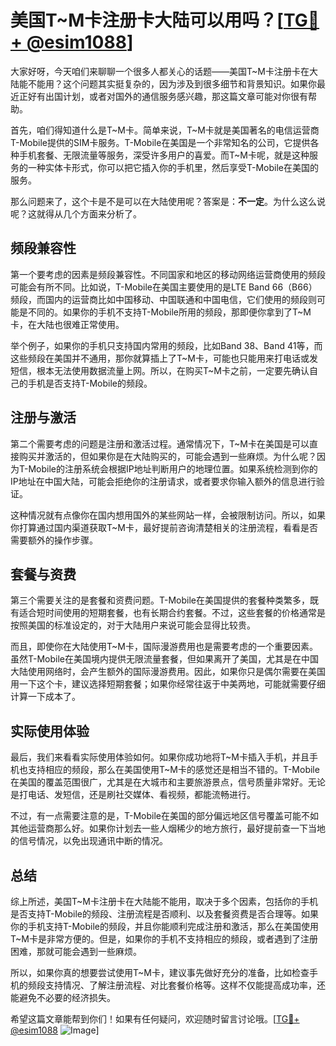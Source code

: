 # 美国T~M卡注册卡大陆可以用吗？[[TG💪+ @esim1088](https://t.me/s/esim1088)]

大家好呀，今天咱们来聊聊一个很多人都关心的话题——美国T~M卡注册卡在大陆能不能用？这个问题其实挺复杂的，因为涉及到很多细节和背景知识。如果你最近正好有出国计划，或者对国外的通信服务感兴趣，那这篇文章可能对你很有帮助。

首先，咱们得知道什么是T~M卡。简单来说，T~M卡就是美国著名的电信运营商T-Mobile提供的SIM卡服务。T-Mobile在美国是一个非常知名的公司，它提供各种手机套餐、无限流量等服务，深受许多用户的喜爱。而T~M卡呢，就是这种服务的一种实体卡形式，你可以把它插入你的手机里，然后享受T-Mobile在美国的服务。

那么问题来了，这个卡是不是可以在大陆使用呢？答案是：**不一定**。为什么这么说呢？这就得从几个方面来分析了。

## 频段兼容性

第一个要考虑的因素是频段兼容性。不同国家和地区的移动网络运营商使用的频段可能会有所不同。比如说，T-Mobile在美国主要使用的是LTE Band 66（B66）频段，而国内的运营商比如中国移动、中国联通和中国电信，它们使用的频段则可能是不同的。如果你的手机不支持T-Mobile所用的频段，那即便你拿到了T~M卡，在大陆也很难正常使用。

举个例子，如果你的手机只支持国内常用的频段，比如Band 38、Band 41等，而这些频段在美国并不通用，那你就算插上了T~M卡，可能也只能用来打电话或发短信，根本无法使用数据流量上网。所以，在购买T~M卡之前，一定要先确认自己的手机是否支持T-Mobile的频段。

## 注册与激活

第二个需要考虑的问题是注册和激活过程。通常情况下，T~M卡在美国是可以直接购买并激活的，但如果你是在大陆购买的，可能会遇到一些麻烦。为什么呢？因为T-Mobile的注册系统会根据IP地址判断用户的地理位置。如果系统检测到你的IP地址在中国大陆，可能会拒绝你的注册请求，或者要求你输入额外的信息进行验证。

这种情况就有点像你在国内想用国外的某些网站一样，会被限制访问。所以，如果你打算通过国内渠道获取T~M卡，最好提前咨询清楚相关的注册流程，看看是否需要额外的操作步骤。

## 套餐与资费

第三个需要关注的是套餐和资费问题。T-Mobile在美国提供的套餐种类繁多，既有适合短时间使用的短期套餐，也有长期合约套餐。不过，这些套餐的价格通常是按照美国的标准设定的，对于大陆用户来说可能会显得比较贵。

而且，即使你在大陆使用T~M卡，国际漫游费用也是需要考虑的一个重要因素。虽然T-Mobile在美国境内提供无限流量套餐，但如果离开了美国，尤其是在中国大陆使用网络时，会产生额外的国际漫游费用。因此，如果你只是偶尔需要在美国用一下这个卡，建议选择短期套餐；如果你经常往返于中美两地，可能就需要仔细计算一下成本了。

## 实际使用体验

最后，我们来看看实际使用体验如何。如果你成功地将T~M卡插入手机，并且手机也支持相应的频段，那么在美国使用T~M卡的感觉还是相当不错的。T-Mobile在美国的覆盖范围很广，尤其是在大城市和主要旅游景点，信号质量非常好。无论是打电话、发短信，还是刷社交媒体、看视频，都能流畅进行。

不过，有一点需要注意的是，T-Mobile在美国的部分偏远地区信号覆盖可能不如其他运营商那么好。如果你计划去一些人烟稀少的地方旅行，最好提前查一下当地的信号情况，以免出现通讯中断的情况。

## 总结

综上所述，美国T~M卡注册卡在大陆能不能用，取决于多个因素，包括你的手机是否支持T-Mobile的频段、注册流程是否顺利、以及套餐资费是否合理等。如果你的手机支持T-Mobile的频段，并且你能顺利完成注册和激活，那么在美国使用T~M卡是非常方便的。但是，如果你的手机不支持相应的频段，或者遇到了注册困难，那就可能会遇到一些麻烦。

所以，如果你真的想要尝试使用T~M卡，建议事先做好充分的准备，比如检查手机的频段支持情况、了解注册流程、对比套餐价格等。这样不仅能提高成功率，还能避免不必要的经济损失。

希望这篇文章能帮到你们！如果有任何疑问，欢迎随时留言讨论哦。[[TG💪+ @esim1088](https://t.me/s/esim1088) ![Image](https://i.postimg.cc/4NQfJmqS/Snipaste-2025-05-13-00-14-12.png)]